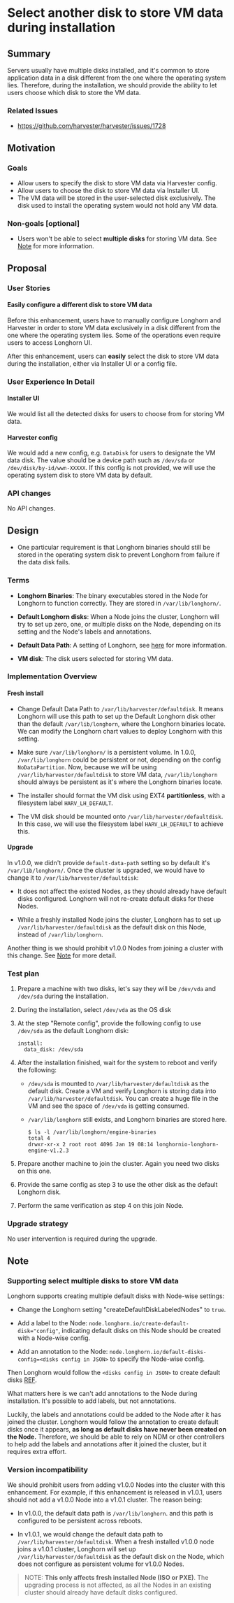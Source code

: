 # Select another disk to store VM data during installation

## Summary

Servers usually have multiple disks installed, and it's common to store application data in a disk
different from the one where the operating system lies. Therefore, during the installation,
we should provide the ability to let users choose which disk to store the VM data.

### Related Issues

- https://github.com/harvester/harvester/issues/1728

## Motivation

### Goals

- Allow users to specify the disk to store VM data via Harvester config.
- Allow users to choose the disk to store VM data via Installer UI.
- The VM data will be stored in the user-selected disk exclusively.
  The disk used to install the operating system would not hold any VM data.

### Non-goals [optional]

- Users won't be able to select **multiple disks** for storing VM data.
  See [Note](#supporting-select-multiple-disks-to-store-vm-data) for more information.

## Proposal

### User Stories

#### Easily configure a different disk to store VM data

Before this enhancement, users have to manually configure Longhorn and Harvester in order to store
VM data exclusively in a disk different from the one where the operating system lies.
Some of the operations even require users to access Longhorn UI.

After this enhancement,
users can **easily** select the disk to store VM data during the installation,
either via Installer UI or a config file.

### User Experience In Detail

#### Installer UI
We would list all the detected disks for users to choose from for storing VM data.

#### Harvester config
We would add a new config, e.g. `DataDisk` for users to designate the VM data disk.
The value should be a device path such as `/dev/sda` or `/dev/disk/by-id/wwn-XXXXX`.
If this config is not provided, we will use the operating system disk to store VM data by default.

### API changes

No API changes.

## Design

- One particular requirement is that Longhorn binaries should still be stored in the operating system
  disk to prevent Longhorn from failure if the data disk fails.

### Terms

- **Longhorn Binaries**:
  The binary executables stored in the Node for Longhorn to function correctly.
  They are stored in `/var/lib/longhorn/`.

- **Default Longhorn disks**:
  When a Node joins the cluster,
  Longhorn will try to set up zero, one, or multiple disks on the Node,
  depending on its setting and the Node's labels and annotations.

- **Default Data Path**:
  A setting of Longhorn,
  see [here](https://longhorn.io/docs/1.2.3/references/settings/#default-data-path)
  for more information.

- **VM disk**:
  The disk users selected for storing VM data.

### Implementation Overview

#### Fresh install
- Change Default Data Path to `/var/lib/harvester/defaultdisk`.
  It means Longhorn will use this path to set up the Default Longhorn disk other than the default
  `/var/lib/longhorn`, where the Longhorn binaries locate.
  We can modify the Longhorn chart values to deploy Longhorn with this setting.

- Make sure `/var/lib/longhorn/` is a persistent volume.
  In 1.0.0, `/var/lib/longhorn` could be persistent or not,
  depending on the config `NoDataPartition`. Now, because we will be using
  `/var/lib/harvester/defaultdisk` to store VM data, `/var/lib/longhorn` should always be persistent
  as it's where the Longhorn binaries locate.

- The installer should format the VM disk using EXT4 **partitionless**,
  with a filesystem label `HARV_LH_DEFAULT`.

- The VM disk should be mounted onto `/var/lib/harvester/defaultdisk`. In this case,
  we will use the filesystem label `HARV_LH_DEFAULT` to achieve this.

#### Upgrade

In v1.0.0, we didn't provide `default-data-path` setting so by default it's `/var/lib/longhorn/`.
Once the cluster is upgraded, we would have to change it to `/var/lib/harvester/defaultdisk`:

- It does not affect the existed Nodes, as they should already have default disks configured.
  Longhorn will not re-create default disks for these Nodes.


- While a freshly installed Node joins the cluster, Longhorn has to set up `/var/lib/harvester/defaultdisk`
  as the default disk on this Node, instead of `/var/lib/longhorn`.

Another thing is we should prohibit v1.0.0 Nodes from joining a cluster with this change.
See [Note](#version-incompatibility) for more detail.

### Test plan

1. Prepare a machine with two disks, let's say they will be `/dev/vda` and `/dev/sda`
  during the installation.

2. During the installation, select `/dev/vda` as the OS disk

3. At the step "Remote config", provide the following config to use `/dev/sda`
  as the default Longhorn disk:
    ```
    install:
      data_disk: /dev/sda
    ```

4. After the installation finished, wait for the system to reboot and verify the following:
    - `/dev/sda` is mounted to `/var/lib/harvester/defaultdisk` as the default disk.
      Create a VM and verify Longhorn is storing data into `/var/lib/harvester/defaultdisk`.
      You can create a huge file in the VM and see the space of `/dev/vda` is getting consumed.

    - `/var/lib/longhorn` still exists, and Longhorn binaries are stored here.
        ```
        $ ls -l /var/lib/longhorn/engine-binaries
        total 4
        drwxr-xr-x 2 root root 4096 Jan 19 08:14 longhornio-longhorn-engine-v1.2.3
        ```

5. Prepare another machine to join the cluster. Again you need two disks on this one.

6. Provide the same config as step 3 to use the other disk as the default Longhorn disk.

7. Perform the same verification as step 4 on this join Node.

### Upgrade strategy

No user intervention is required during the upgrade.

## Note

### Supporting select multiple disks to store VM data
Longhorn supports creating multiple default disks with Node-wise settings:

- Change the Longhorn setting "createDefaultDiskLabeledNodes" to `true`.

- Add a label to the Node: `node.longhorn.io/create-default-disk="config"`,
  indicating default disks on this Node should be created with a Node-wise config.

- Add an annotation to the Node: `node.longhorn.io/default-disks-config=<disks config in JSON>`
  to specify the Node-wise config.

Then Longhorn would follow the `<disks config in JSON>` to create default disks
[REF](https://longhorn.io/docs/1.2.3/advanced-resources/default-disk-and-node-config/#customizing-default-disks-for-new-nodes).

What matters here is we can't add annotations to the Node during installation.
It's possible to add labels, but not annotations.

Luckily, the labels and annotations could be added to the Node after it has joined the cluster.
Longhorn would follow the annotation to create default disks once it appears,
**as long as default disks have never been created on the Node.**
Therefore, we should be able to rely on NDM or other controllers to
help add the labels and annotations after it joined the cluster, but it requires extra effort.

### Version incompatibility
We should prohibit users from adding v1.0.0 Nodes into the cluster with this enhancement.
For example, if this enhancement is released in v1.0.1,
users should not add a v1.0.0 Node into a v1.0.1 cluster. The reason being:

- In v1.0.0, the default data path is `/var/lib/longhorn`.
  and this path is configured to be persistent across reboots.

- In v1.0.1, we would change the default data path to `/var/lib/harvester/defaultdisk`.
  When a fresh installed v1.0.0 node joins a v1.0.1 cluster,
  Longhorn will set up `/var/lib/harvester/defaultdisk` as the default disk on the Node,
  which does not configure as persistent volume for v1.0.0 Nodes.

> NOTE: **This only affects fresh installed Node (ISO or PXE)**.
> The upgrading process is not affected,
> as all the Nodes in an existing cluster should already have default disks configured.

